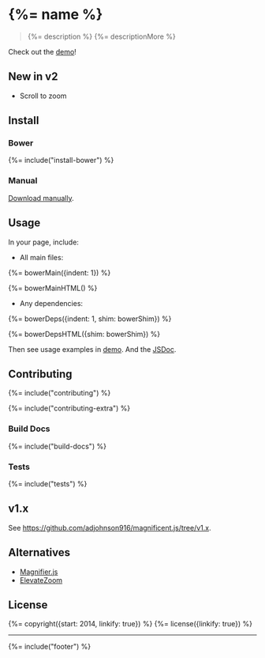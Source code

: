 # {%= name %}

> {%= description %} {%= descriptionMore %}

Check out the [demo][mag-demo]!

## New in v2

* Scroll to zoom

## Install

### Bower

{%= include("install-bower") %}

### Manual

[Download manually](https://github.com/adjohnson916/magnificent.js/releases).

## Usage

In your page, include:

* All main files:

{%= bowerMain({indent: 1}) %}

{%= bowerMainHTML() %}

* Any dependencies:

{%= bowerDeps({indent: 1, shim: bowerShim}) %}

{%= bowerDepsHTML({shim: bowerShim}) %}

Then see usage examples in [demo][mag-demo]. And the [JSDoc][mag-jsdoc].

## Contributing

{%= include("contributing") %}

{%= include("contributing-extra") %}

### Build Docs

{%= include("build-docs") %}

### Tests

{%= include("tests") %}

## v1.x

See https://github.com/adjohnson916/magnificent.js/tree/v1.x.

## Alternatives

* [Magnifier.js]
* [ElevateZoom]

## License
{%= copyright({start: 2014, linkify: true}) %}
{%= license({linkify: true}) %}


***

{%= include("footer") %}

[mag-demo]: http://andrz.me/magnificent.js/examples/demo/
[mag-jsdoc]: http://andrz.me/magnificent.js/doc/
[bower]: http://bower.io/ 
[Magnifier.js]: http://mark-rolich.github.io/Magnifier.js/
[ElevateZoom]: http://www.elevateweb.co.uk/image-zoom
